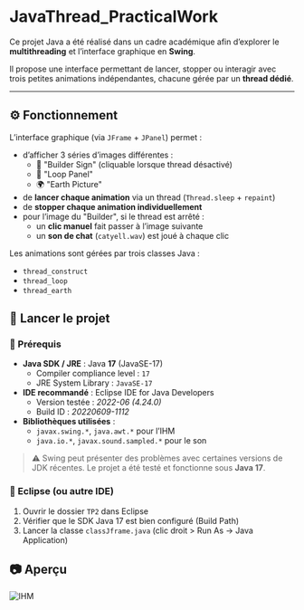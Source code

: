 # JavaThread_PracticalWork

Ce projet Java a été réalisé dans un cadre académique afin d’explorer le **multithreading** et l’interface graphique en **Swing**.

Il propose une interface permettant de lancer, stopper ou interagir avec trois petites animations indépendantes, chacune gérée par un **thread dédié**.

---

## ⚙️ Fonctionnement

L’interface graphique (via `JFrame` + `JPanel`) permet :

- d’afficher 3 séries d’images différentes :
  - 👷 "Builder Sign" (cliquable lorsque thread désactivé)
  - 🔁 "Loop Panel"
  - 🌍 "Earth Picture"
- de **lancer chaque animation** via un thread (`Thread.sleep` + `repaint`)
- de **stopper chaque animation individuellement**
- pour l’image du "Builder", si le thread est arrêté :
  - un **clic manuel** fait passer à l’image suivante
  - un **son de chat** (`catyell.wav`) est joué à chaque clic

Les animations sont gérées par trois classes Java :
- `thread_construct`
- `thread_loop`
- `thread_earth`

## 🚀 Lancer le projet

### 🧰 Prérequis

- **Java SDK / JRE** : Java **17** (JavaSE-17)
  - Compiler compliance level : `17`
  - JRE System Library : `JavaSE-17`
- **IDE recommandé** : Eclipse IDE for Java Developers
  - Version testée : *2022-06 (4.24.0)*
  - Build ID : *20220609-1112*
- **Bibliothèques utilisées** :
  - `javax.swing.*`, `java.awt.*` pour l’IHM
  - `java.io.*`, `javax.sound.sampled.*` pour le son

> ⚠️ Swing peut présenter des problèmes avec certaines versions de JDK récentes. Le projet a été testé et fonctionne sous **Java 17**.

### 🚀 Eclipse (ou autre IDE)

1. Ouvrir le dossier `TP2` dans Eclipse
2. Vérifier que le SDK Java 17 est bien configuré (Build Path)
3. Lancer la classe `classJframe.java` (clic droit > Run As → Java Application)

## 📷 Aperçu

![IHM](./screenshot_gui.png)
